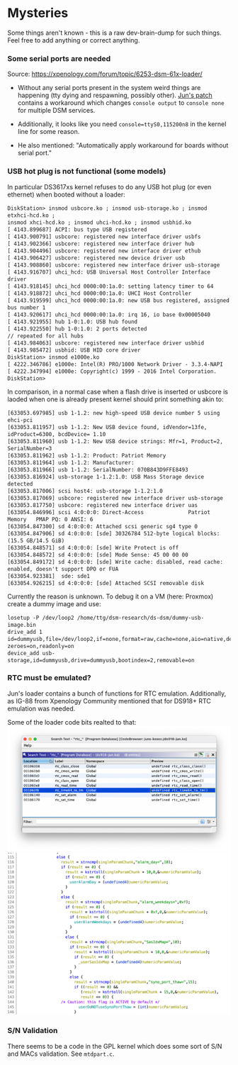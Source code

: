 # Mysteries

Some things aren't known - this is a raw dev-brain-dump for such things. Feel free to add anything or correct anything.

### Some serial ports are needed
Source: https://xpenology.com/forum/topic/6253-dsm-61x-loader/

- Without any serial ports present in the system weird things are happening (tty dying and respawning, possibly other).
[Jun's patch](../Jun%20loader/jun.patch) contains a workaround which changes `console output` to `console none` for
multiple DSM services.

- Additionally, it looks like you need `console=ttyS0,115200n8` in the kernel line for some reason.

- He also mentioned: "Automatically apply workaround for boards without serial port."


### USB hot plug is not functional (some models)
In particular DS3617xs kernel refuses to do any USB hot plug (or even ethernet) when booted without a loader:

```
DiskStation> insmod usbcore.ko ; insmod usb-storage.ko ; insmod etxhci-hcd.ko ; 
insmod xhci-hcd.ko ; insmod uhci-hcd.ko ; insmod usbhid.ko
[ 4143.899687] ACPI: bus type USB registered
[ 4143.900791] usbcore: registered new interface driver usbfs
[ 4143.902366] usbcore: registered new interface driver hub
[ 4143.904496] usbcore: registered new interface driver ethub
[ 4143.906427] usbcore: registered new device driver usb
[ 4143.908860] usbcore: registered new interface driver usb-storage
[ 4143.916707] uhci_hcd: USB Universal Host Controller Interface driver
[ 4143.918145] uhci_hcd 0000:00:1a.0: setting latency timer to 64
[ 4143.918872] uhci_hcd 0000:00:1a.0: UHCI Host Controller
[ 4143.919599] uhci_hcd 0000:00:1a.0: new USB bus registered, assigned bus number 1
[ 4143.920617] uhci_hcd 0000:00:1a.0: irq 16, io base 0x00005040
[ 4143.921955] hub 1-0:1.0: USB hub found
[ 4143.922550] hub 1-0:1.0: 2 ports detected
// repeated for all hubs
[ 4143.984063] usbcore: registered new interface driver usbhid
[ 4143.985472] usbhid: USB HID core driver
DiskStation> insmod e1000e.ko
[ 4222.346786] e1000e: Intel(R) PRO/1000 Network Driver - 3.3.4-NAPI
[ 4222.347994] e1000e: Copyright(c) 1999 - 2016 Intel Corporation.
DiskStation> 
```

In comparison, in a normal case when a flash drive is inserted or usbcore is laoded when one is already present kernel 
should print something akin to:

```
[633053.697985] usb 1-1.2: new high-speed USB device number 5 using ehci-pci
[633053.811957] usb 1-1.2: New USB device found, idVendor=13fe, idProduct=6300, bcdDevice= 1.10
[633053.811960] usb 1-1.2: New USB device strings: Mfr=1, Product=2, SerialNumber=3
[633053.811962] usb 1-1.2: Product: Patriot Memory
[633053.811964] usb 1-1.2: Manufacturer:
[633053.811966] usb 1-1.2: SerialNumber: 070B843D9FFE8493
[633053.816924] usb-storage 1-1.2:1.0: USB Mass Storage device detected
[633053.817006] scsi host4: usb-storage 1-1.2:1.0
[633053.817069] usbcore: registered new interface driver usb-storage
[633053.817750] usbcore: registered new interface driver uas
[633054.846996] scsi 4:0:0:0: Direct-Access              Patriot Memory   PMAP PQ: 0 ANSI: 6
[633054.847300] sd 4:0:0:0: Attached scsi generic sg4 type 0
[633054.847906] sd 4:0:0:0: [sde] 30326784 512-byte logical blocks: (15.5 GB/14.5 GiB)
[633054.848571] sd 4:0:0:0: [sde] Write Protect is off
[633054.848572] sd 4:0:0:0: [sde] Mode Sense: 45 00 00 00
[633054.849172] sd 4:0:0:0: [sde] Write cache: disabled, read cache: enabled, doesn't support DPO or FUA
[633054.923381]  sde: sde1
[633054.926215] sd 4:0:0:0: [sde] Attached SCSI removable disk
```

Currently the reason is unknown. To debug it on a VM (here: Proxmox) create a dummy image and use:
```
losetup -P /dev/loop2 /home/ttg/dsm-research/ds-dsm/dummy-usb-image.bin
drive_add 1 id=dummyusb,file=/dev/loop2,if=none,format=raw,cache=none,aio=native,detect-zeroes=on,readonly=on
device_add usb-storage,id=dummyusb,drive=dummyusb,bootindex=2,removable=on
```


### RTC must be emulated?
Jun's loader contains a bunch of functions for RTC emulation. Additionally, as IG-88 from Xpenology Community mentioned
that for DS918+ RTC emulation was needed.

Some of the loader code bits realted to that:  
![rtc functions](imgs/rtc1.png)  
![rtc code](imgs/rtc2.png)  


### S/N Validation
There seems to be a code in the GPL kernel which does some sort of S/N and MACs validation. See `mtdpart.c`.
